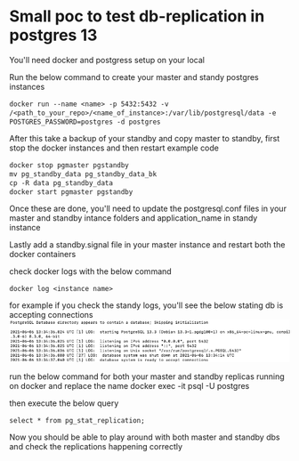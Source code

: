 # Small poc to test db-replication in postgres 13 

You'll need docker and postgress setup on your local

Run the below command to create your master and standy postgres instances

```
docker run --name <name> -p 5432:5432 -v /<path_to_your_repo>/<name_of_instance>:/var/lib/postgresql/data -e POSTGRES_PASSWORD=postgres -d postgres
```

After this take a backup of your standby and copy master to standby, first stop the docker instances and then restart
example code
```
docker stop pgmaster pgstandby
mv pg_standby_data pg_standby_data_bk
cp -R data pg_standby_data
docker start pgmaster pgstandby
```

Once these are done, you'll need to update the postgresql.conf files in your master and standby intance folders and application_name in standy instance

Lastly add a standby.signal file in your master instance and restart both the docker containers

check docker logs with the below command
```
docker log <instance name>
```
for example if you check the standy logs, you'll see the below stating db is accepting connections
![Sample Image](assets/sample_ss.png)




run the below command for both your master and standby replicas running on docker and replace the name
docker exec -it <name> psql -U postgres

then execute the below query 
```
select * from pg_stat_replication;
```

Now you should be able to play around with both master and standby dbs and check the replications happening correctly